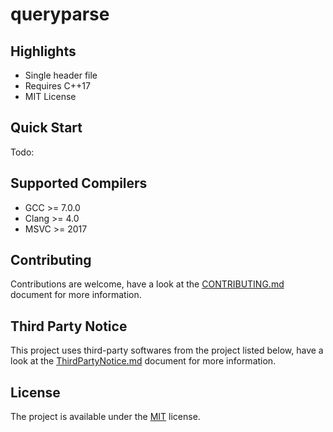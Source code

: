 # queryparse

## Highlights
* Single header file
* Requires C++17
* MIT License

## Quick Start
Todo:

## Supported Compilers
* GCC >= 7.0.0
* Clang >= 4.0
* MSVC >= 2017

## Contributing
Contributions are welcome, have a look at the [CONTRIBUTING.md](CONTRIBUTING.md) document for more information.

## Third Party Notice
This project uses third-party softwares from the project listed below, have a look at the [ThirdPartyNotice.md](ThirdPartyNotice.md) document for more information.

## License
The project is available under the [MIT](https://opensource.org/licenses/MIT) license.

